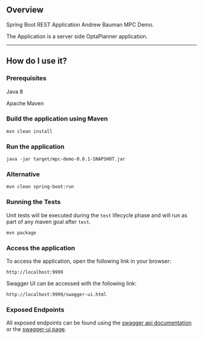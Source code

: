 ## Overview

Spring Boot REST Application Andrew Bauman MPC Demo.

The Application is a server side OptaPlanner application.

---

## How do I use it?

### Prerequisites

Java 8

Apache Maven

### Build the application using Maven

`mvn clean install`

### Run the application

`java -jar target/mpc-demo-0.0.1-SNAPSHOT.jar`

### Alternative

`mvn clean spring-boot:run`

### Running the Tests

Unit tests will be executed during the `test` lifecycle phase and will run as part of any maven goal after `test`.

`mvn package`

### Access the application

To access the application, open the following link in your browser:

`http://localhost:9999`

Swagger UI can be accessed with the following link:

`http://localhost:9999/swagger-ui.html`

### Exposed Endpoints

All exposed endpoints can be found using the [swagger api documentation](http://localhost:9999/v2/api-docs) or the [swagger-ui page](http://localhost:9999/swagger-ui.html).
